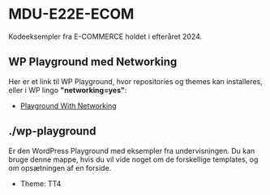# MDU-E22E-ECOM
 Kodeeksempler fra E-COMMERCE holdet i efteråret 2024.

## WP Playground med Networking

Her er et link til WP Playground, hvor repositories og themes kan installeres, eller i WP lingo **"networking=yes"**:

* [Playground With Networking](https://playground.wordpress.net/?storage=device&networking=yes)


 ## ./wp-playground

 Er den WordPress Playground med eksempler fra undervisningen. Du kan bruge denne mappe, hvis du vil vide noget om de forskellige templates, og om opsætningen af en forside.

 * Theme: TT4
